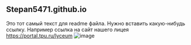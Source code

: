 ## Stepan5471.github.io

 Это тот самый текст для readme файла.
 Нужно вставить какую-нибудь ссылку.
 Например ссылка на сайт нашего лицея https://portal.tpu.ru/lyceum
 ![image](https://user-images.githubusercontent.com/114472390/195032062-d986cce4-b5f2-4f36-b06c-42ec6f4e3435.png)

